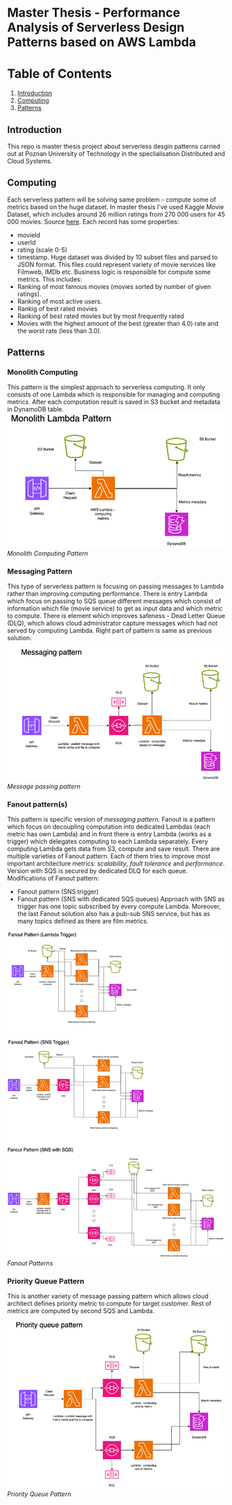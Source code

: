 # Master Thesis - Performance Analysis of Serverless Design Patterns based on AWS Lambda

# Table of Contents

1. [Introduction](#introduction)
2. [Computing](#computing)
3. [Patterns](#patterns)

## Introduction

This repo is master thesis project about serverless desgin patterns carried out at Poznan University of Technology in the speclialisation Distributed and Cloud Systems.

## Computing

Each serverless pattern will be solving same problem - compute some of metrics based on the huge dataset. In master thesis I've used Kaggle Movie Dataset, which includes around 26 million ratings from 270 000 users for 45 000 movies. Source [here](https://www.kaggle.com/datasets/rounakbanik/the-movies-dataset). Each record has some properties:

- movieId
- userId
- rating (scale 0-5)
- timestamp.
  Huge dataset was divided by 10 subset files and parsed to JSON format. This files could represent variety of movie services like Filmweb, IMDb etc. Business logic is responsible for compute some metrics. This includes:
- Ranking of most famous movies (movies sorted by number of given ratings).
- Ranking of most active users.
- Rankig of best rated movies
- Ranking of best rated movies but by most frequently rated
- Movies with the highest amount of the best (greater than 4.0) rate and the worst rate (less than 3.0).

## Patterns

### Monolith Computing

This pattern is the simplest approach to serverless computing. It only consists of one Lambda which is responsible for managing and computing metrics. After each computation result is saved in S3 bucket and metadata in DynamoDB table.
![Monolith Computing Pattern](./diagrams/Monolith_pattern.png)
_Monolith Computing Pattern_

### Messaging Pattern

This type of serverless pattern is focusing on passing messages to Lambda rather than improving computing performance. There is entry Lambda which focus on passing to SQS queue different messages which consist of information which file (movie service) to get as input data and which metric to compute. There is element which improves safeness - Dead Letter Queue (DLQ), which allows cloud administrator capture messages which had not served by computing Lambda. Right part of pattern is same as previous solution.

![Messaging Pattern](./diagrams//Messaging_pattern%20.png)
_Message passing pattern_

### Fanout pattern(s)

This pattern is specific version of _messaging pattern_.
Fanout is a pattern which focus on decoupling computation into dedicated Lambdas (each metric has own Lambda) and in front there is entry Lambda (works as a trigger) which delegates computing to each Lambda separately. Every computing Lambda gets data from S3, compute and save result. There are multiple varieties of Fanout pattern. Each of them tries to improve most important architecture metrics: _scalability_, _fault tolerance_ and _performance_. Version with SQS is secured by dedicated DLQ for each queue.
Modifications of Fanout pattern:

- Fanout pattern (SNS trigger)
- Fanout pattern (SNS with dedicated SQS queues)
  Approach with SNS as trigger has one topic subscribed by every compute Lambda. Moreover, the last Fanout solution also has a pub-sub SNS service, but has as many topics defined as there are film metrics.

![Fanout patterns](./diagrams/Fanout_patterns.png)
_Fanout Patterns_

### Priority Queue Pattern

This is another variety of message passing pattern which allows cloud architect defines priority metric to compute for target customer. Rest of metrics are computed by second SQS and Lambda.

![Priority Queue Pattern](./diagrams/Priority_queue_pattern.png)
_Priority Queue Pattern_
